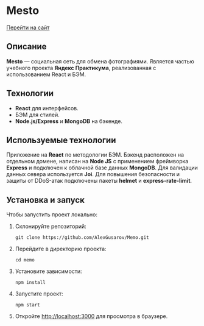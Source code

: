 # Mesto

[Перейти на сайт](https://mestoapp.netlify.app/)

## Описание

**Mesto** — социальная сеть для обмена фотографиями. Является частью учебного проекта **Яндекс Практикума**, реализованная с использованием React и БЭМ.

## Технологии

- **React** для интерфейсов.
- БЭМ для стилей.
- **Node.js/Express** и **MongoDB** на бэкенде.

## Используемые технологии

Приложение на **React** по методологии БЭМ. Бэкенд расположен на отдельном домене, написан на **Node JS** с применением фреймворка **Express** и подключен к облачной базе данных **MongoDB**. Для валидации данных севера используется **Joi**. Для повышения безопасности и защиты от DDoS-атак подключены пакеты **helmet** и **express-rate-limit**. 

## Установка и запуск
Чтобы запустить проект локально:

1. Склонируйте репозиторий:

   ```
   git clone https://github.com/AlexGusarov/Memo.git
   ```
2. Перейдите в директорию проекта:

   ```
   cd memo
   ```
3. Установите зависимости:

   ```
   npm install
   ```
4. Запустите проект:

   ```
   npm start
   ```
5. Откройте [http://localhost:3000](http://localhost:3000) для просмотра в браузере.
